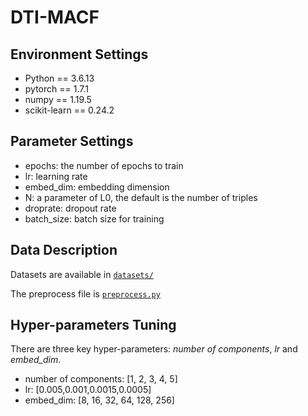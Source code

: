 # DTI-MACF




## Environment Settings

* Python == 3.6.13
* pytorch == 1.7.1
* numpy == 1.19.5
* scikit-learn == 0.24.2



## Parameter Settings

- epochs: the number of epochs to train
- lr: learning rate
- embed_dim: embedding dimension
- N: a parameter of L0, the default is the number of triples
- droprate: dropout rate
- batch_size: batch size for training

## Data Description
Datasets are available in [`datasets/`](datasets/)

The preprocess file is [`preprocess.py`](preprocess.py)


## Hyper-parameters Tuning

There are three key hyper-parameters: *number of components*, *lr* and *embed_dim*.

- number of components: [1, 2, 3, 4, 5]
- lr: [0.005,0.001,0.0015,0.0005]
- embed_dim: [8, 16, 32, 64, 128, 256]

